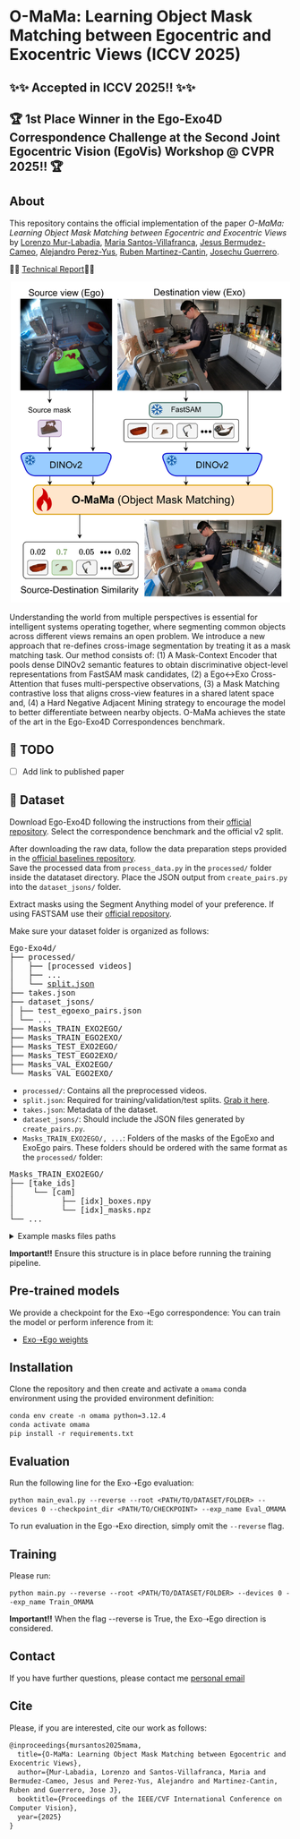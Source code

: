 # O-MaMa: Learning Object Mask Matching between Egocentric and Exocentric Views (ICCV 2025)

## ✨✨ Accepted in ICCV 2025!! ✨✨
## 🏆 1st Place Winner in the Ego-Exo4D Correspondence Challenge at the Second Joint Egocentric Vision (EgoVis) Workshop @ CVPR 2025!! 🏆


## About
This repository contains the official implementation of the paper *O-MaMa: Learning Object Mask Matching between Egocentric and Exocentric Views* by [Lorenzo Mur-Labadia](https://sites.google.com/unizar.es/lorenzo-mur-labadia/inicio), [Maria Santos-Villafranca](https://maria-sanvil.github.io/), [Jesus Bermudez-Cameo](https://jesusbermudezcameo.github.io/), [Alejandro Perez-Yus](https://i3a.unizar.es/es/investigadores/alejandro-perez-yus), [Ruben Martinez-Cantin](https://webdiis.unizar.es/~rmcantin/), [Josechu Guerrero](http://webdiis.unizar.es/~jguerrer/).

📃📃 [Technical Report](https://arxiv.org/pdf/2506.06026)📃📃

<p align="center">
  <img src="assets/teaser.png" alt="Teaser" width="500"/>
</p>


Understanding the world from multiple perspectives is essential for intelligent systems operating together, where segmenting common objects across different views remains an open problem. We introduce a new approach that re-defines cross-image segmentation by treating it as a mask matching task. Our method consists of: (1) A Mask-Context Encoder that pools dense DINOv2 semantic features to obtain discriminative object-level representations from FastSAM mask candidates, (2) a Ego↔Exo Cross-Attention that fuses multi-perspective observations, (3) a Mask Matching contrastive loss that aligns cross-view features in a shared latent space and, (4) a Hard Negative Adjacent Mining strategy to encourage the model to better differentiate between nearby objects. O-MaMa achieves the state of the art in the Ego-Exo4D Correspondences benchmark.

## 📝 TODO

- [ ] Add link to published paper

## 📁 Dataset

Download Ego-Exo4D following the instructions from their [official repository](https://github.com/facebookresearch/Ego4d/blob/main/ego4d/egoexo/download/README.md). Select the correspondence benchmark and the official v2 split.

After downloading the raw data, follow the data preparation steps provided in the [official baselines repository](https://github.com/EGO4D/ego-exo4d-relation/tree/main/correspondence/SegSwap).  
Save the processed data from `process_data.py` in the `processed/` folder inside the datataset directory. Place the JSON output from `create_pairs.py` into the `dataset_jsons/` folder.


Extract masks using the Segment Anything model of your preference. If using FASTSAM use their [official repository](https://github.com/CASIA-IVA-Lab/FastSAM).


Make sure your dataset folder is organized as follows:

<pre>
Ego-Exo4d/
├── processed/
│   ├── [processed videos]
│   ├── ...
│   └── <a href="https://github.com/EGO4D/ego-exo4d-relation/blob/main/correspondence/SegSwap/data/split.json">split.json</a>
├── takes.json
├── dataset_jsons/
│ ├── test_egoexo_pairs.json
│ └── ...
├── Masks_TRAIN_EXO2EGO/
├── Masks_TRAIN_EGO2EXO/
├── Masks_TEST_EXO2EGO/
├── Masks_TEST_EGO2EXO/
├── Masks_VAL_EXO2EGO/
└── Masks_VAL_EGO2EXO/
</pre>


- `processed/`: Contains all the preprocessed videos.
- `split.json`: Required for training/validation/test splits. [Grab it here](https://github.com/EGO4D/ego-exo4d-relation/blob/main/correspondence/SegSwap/data/split.json).
- `takes.json`: Metadata of the dataset.
- `dataset_jsons/`: Should include the JSON files generated by `create_pairs.py`.
- `Masks_TRAIN_EXO2EGO/, ...`: Folders of the masks of the EgoExo and ExoEgo pairs. These folders should be ordered with the same format as the `processed/` folder:

<pre>
Masks_TRAIN_EXO2EGO/
├── [take_ids]
│    └── [cam]
│          ├── [idx]_boxes.npy
│          └── [idx]_masks.npz
└── ...
</pre>

<details>
<summary>Example masks files paths</summary>

```plaintext
Masks_TRAIN_EXO2EGO/c8b9dc5b-8467-40d2-ab27-27923abcb054/aria01_214-1/6240_boxes.npy  
Masks_TRAIN_EXO2EGO/c8b9dc5b-8467-40d2-ab27-27923abcb054/aria01_214-1/6240_masks.npz
```

</details>

**Important!!** Ensure this structure is in place before running the training pipeline.


## Pre-trained models

We provide a checkpoint for the Exo➝Ego correspondence:
You can train the model or perform inference from it:
- [Exo➝Ego weights](https://drive.google.com/drive/folders/12MkLcHgF6-NCUe6EwjEEC5imAdIfwQtR?usp=sharing)


## Installation

Clone the repository and then create and activate a `omama` conda environment using the provided environment definition:

```shell
conda env create -n omama python=3.12.4
conda activate omama
pip install -r requirements.txt
```

## Evaluation

Run the following line for the Exo➝Ego evaluation:

```shell
python main_eval.py --reverse --root <PATH/TO/DATASET/FOLDER> --devices 0 --checkpoint_dir <PATH/TO/CHECKPOINT> --exp_name Eval_OMAMA
```

To run evaluation in the Ego➝Exo direction, simply omit the `--reverse` flag.


## Training

Please run:

```shell
python main.py --reverse --root <PATH/TO/DATASET/FOLDER> --devices 0 --exp_name Train_OMAMA
```

**Important!!** When the flag --reverse is True, the Exo➝Ego direction is considered.


## Contact
If you have further questions, please contact me [personal email](m.santos@unizar.es)

## Cite
Please, if you are interested, cite our work as follows:
```
@inproceedings{mursantos2025mama,
  title={O-MaMa: Learning Object Mask Matching between Egocentric and Exocentric Views},
  author={Mur-Labadia, Lorenzo and Santos-Villafranca, Maria and Bermudez-Cameo, Jesus and Perez-Yus, Alejandro and Martinez-Cantin, Ruben and Guerrero, Jose J},
  booktitle={Proceedings of the IEEE/CVF International Conference on Computer Vision},
  year={2025}
}
```